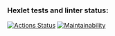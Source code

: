 ### Hexlet tests and linter status:
[![Actions Status](https://github.com/Anreall2000/backend-project-44/workflows/hexlet-check/badge.svg)](https://github.com/Anreall2000/backend-project-44/actions)
[![Maintainability](https://api.codeclimate.com/v1/badges/5c287167f0d6436ef542/maintainability)](https://codeclimate.com/github/Anreall2000/backend-project-44/maintainability)